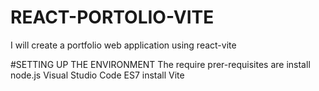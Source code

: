 # REACT-PORTOLIO-VITE
I will create a portfolio web application using react-vite

#SETTING UP THE ENVIRONMENT
The require prer-requisites are
  install node.js
  Visual Studio Code
    ES7
  install Vite
  
  
  
